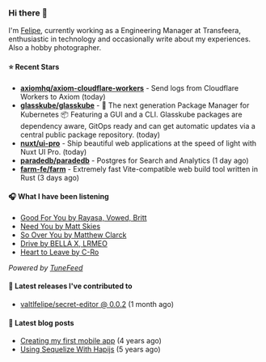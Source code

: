 ### Hi there 👋

I'm [Felipe](https://felipevm.com), currently working as a Engineering Manager at Transfeera, enthusiastic in technology and occasionally write about my experiences. Also a hobby photographer.

#### ⭐ Recent Stars
- **[axiomhq/axiom-cloudflare-workers](https://github.com/axiomhq/axiom-cloudflare-workers)** - Send logs from Cloudflare Workers to Axiom (today)
- **[glasskube/glasskube](https://github.com/glasskube/glasskube)** - 🧊 The next generation Package Manager for Kubernetes 📦 Featuring a GUI and a CLI. Glasskube packages are dependency aware, GitOps ready and can get automatic updates via a central public package repository. (today)
- **[nuxt/ui-pro](https://github.com/nuxt/ui-pro)** - Ship beautiful web applications at the speed of light with Nuxt UI Pro. (today)
- **[paradedb/paradedb](https://github.com/paradedb/paradedb)** - Postgres for Search and Analytics (1 day ago)
- **[farm-fe/farm](https://github.com/farm-fe/farm)** - Extremely fast Vite-compatible web build tool written in Rust (3 days ago)

#### 🎧 What I have been listening
- [Good For You by Rayasa, Vowed, Britt](https://open.spotify.com/track/1oKCwxmZldGIyGWhfIY0l3)
- [Need You by Matt Skies](https://open.spotify.com/track/51LSDqeMdRs6Rgqn3qzfE2)
- [So Over You by Matthew Clarck](https://open.spotify.com/track/0ZLLGT0tnoBmC4eBM7RIY2)
- [Drive by BELLA X, LRMEO](https://open.spotify.com/track/3rxAGH0bZVwBnB6EZD6tiE)
- [Heart to Leave by C-Ro](https://open.spotify.com/track/3vFkDhZKK5FxRlBZNFyOKw)

_Powered by [TuneFeed](https://tunefeed.app?ref=valtlfelipe-gh-profile)_ 

#### 🚀 Latest releases I've contributed to


- [valtlfelipe/secret-editor @ 0.0.2](https://github.com/valtlfelipe/secret-editor/releases/tag/0.0.2) (1 month ago)

#### 📄 Latest blog posts
- [Creating my first mobile app](https://felipevm.com/posts/creating-my-first-mobile-app/) (4 years ago)
- [Using Sequelize With Hapijs](https://felipevm.com/posts/using-sequelize-with-hapijs/) (5 years ago)
